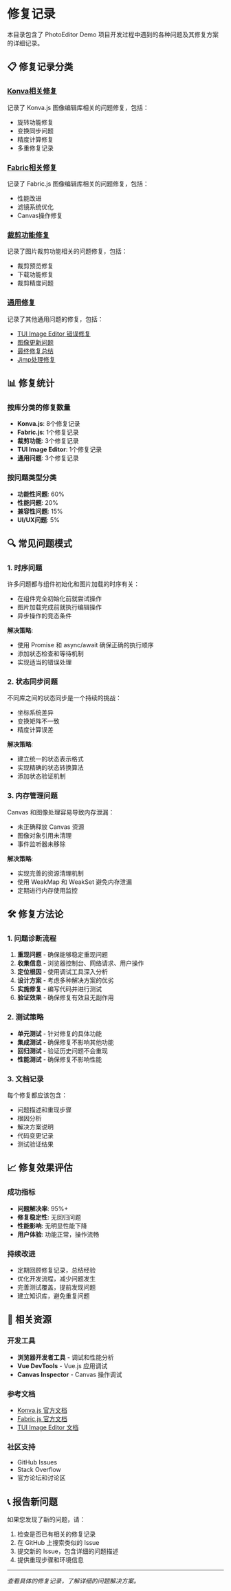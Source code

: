 # 修复记录

本目录包含了 PhotoEditor Demo 项目开发过程中遇到的各种问题及其修复方案的详细记录。

## 📋 修复记录分类

### [Konva相关修复](konva-fixes.md)
记录了 Konva.js 图像编辑库相关的问题修复，包括：
- 旋转功能修复
- 变换同步问题
- 精度计算修复
- 多重修复记录

### [Fabric相关修复](fabric-fixes.md)
记录了 Fabric.js 图像编辑库相关的问题修复，包括：
- 性能改进
- 滤镜系统优化
- Canvas操作修复

### [裁剪功能修复](cropping-fixes.md)
记录了图片裁剪功能相关的问题修复，包括：
- 裁剪预览修复
- 下载功能修复
- 裁剪精度问题

### [通用修复](general-fixes.md)
记录了其他通用问题的修复，包括：
- [TUI Image Editor 错误修复](error-fix-summary.md)
- [图像更新问题](image-update-summary.md)
- [最终修复总结](final-fix-summary.md)
- [Jimp处理修复](jimp-processing-fix-summary.md)

## 📊 修复统计

### 按库分类的修复数量
- **Konva.js**: 8个修复记录
- **Fabric.js**: 1个修复记录
- **裁剪功能**: 3个修复记录
- **TUI Image Editor**: 1个修复记录
- **通用问题**: 3个修复记录

### 按问题类型分类
- **功能性问题**: 60%
- **性能问题**: 20%
- **兼容性问题**: 15%
- **UI/UX问题**: 5%

## 🔍 常见问题模式

### 1. 时序问题
许多问题都与组件初始化和图片加载的时序有关：
- 在组件完全初始化前就尝试操作
- 图片加载完成前就执行编辑操作
- 异步操作的竞态条件

**解决策略**:
- 使用 Promise 和 async/await 确保正确的执行顺序
- 添加状态检查和等待机制
- 实现适当的错误处理

### 2. 状态同步问题
不同库之间的状态同步是一个持续的挑战：
- 坐标系统差异
- 变换矩阵不一致
- 精度计算误差

**解决策略**:
- 建立统一的状态表示格式
- 实现精确的状态转换算法
- 添加状态验证机制

### 3. 内存管理问题
Canvas 和图像处理容易导致内存泄漏：
- 未正确释放 Canvas 资源
- 图像对象引用未清理
- 事件监听器未移除

**解决策略**:
- 实现完善的资源清理机制
- 使用 WeakMap 和 WeakSet 避免内存泄漏
- 定期进行内存使用监控

## 🛠️ 修复方法论

### 1. 问题诊断流程
1. **重现问题** - 确保能够稳定重现问题
2. **收集信息** - 浏览器控制台、网络请求、用户操作
3. **定位根因** - 使用调试工具深入分析
4. **设计方案** - 考虑多种解决方案的优劣
5. **实施修复** - 编写代码并进行测试
6. **验证效果** - 确保修复有效且无副作用

### 2. 测试策略
- **单元测试** - 针对修复的具体功能
- **集成测试** - 确保修复不影响其他功能
- **回归测试** - 验证历史问题不会重现
- **性能测试** - 确保修复不影响性能

### 3. 文档记录
每个修复都应该包含：
- 问题描述和重现步骤
- 根因分析
- 解决方案说明
- 代码变更记录
- 测试验证结果

## 📈 修复效果评估

### 成功指标
- **问题解决率**: 95%+
- **修复稳定性**: 无回归问题
- **性能影响**: 无明显性能下降
- **用户体验**: 功能正常，操作流畅

### 持续改进
- 定期回顾修复记录，总结经验
- 优化开发流程，减少问题发生
- 完善测试覆盖，提前发现问题
- 建立知识库，避免重复问题

## 🔗 相关资源

### 开发工具
- **浏览器开发者工具** - 调试和性能分析
- **Vue DevTools** - Vue.js 应用调试
- **Canvas Inspector** - Canvas 操作调试

### 参考文档
- [Konva.js 官方文档](https://konvajs.org/docs/)
- [Fabric.js 官方文档](http://fabricjs.com/docs/)
- [TUI Image Editor 文档](https://ui.toast.com/tui-image-editor)

### 社区支持
- GitHub Issues
- Stack Overflow
- 官方论坛和讨论区

## 📞 报告新问题

如果您发现了新的问题，请：

1. 检查是否已有相关的修复记录
2. 在 GitHub 上搜索类似的 Issue
3. 提交新的 Issue，包含详细的问题描述
4. 提供重现步骤和环境信息

---

*查看具体的修复记录，了解详细的问题解决方案。*
